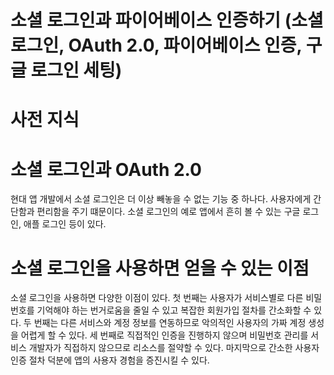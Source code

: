 # **소셜 로그인과 파이어베이스 인증하기 (소셜 로그인, OAuth 2.0, 파이어베이스 인증, 구글 로그인 세팅)**
# **사전 지식**  
# **소셜 로그인과 OAuth 2.0**  
현대 앱 개발에서 소셜 로그인은 더 이상 빼놓을 수 없는 기능 중 하나다. 사용자에게 간단함과 편리함을 주기 떄문이다. 소셜 
로그인의 예로 앱에서 흔히 볼 수 있는 구글 로그인, 애플 로그인 등이 있다.  
  
# **소셜 로그인을 사용하면 얻을 수 있는 이점**  
소셜 로그인을 사용하면 다양한 이점이 있다. 첫 번째는 사용자가 서비스별로 다른 비밀번호를 기억해야 하는 번거로움을 줄일 
수 있고 복잡한 회원가입 절차를 간소화할 수 있다. 두 번째는 다른 서비스와 계정 정보를 연동하므로 악의적인 사용자의 가짜 
계정 생성을 어렵게 할 수 있다. 세 번째로 직접적인 인증을 진행하지 않으며 비밀번호 관리를 서비스 개발자가 직접하지 않으므로 
리소스를 절약할 수 있다. 마지막으로 간소한 사용자 인증 절차 덕분에 앱의 사용자 경험을 증진시킬 수 있다.  
  
